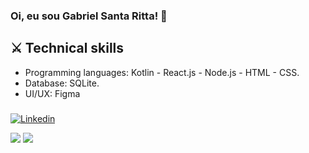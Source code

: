 ### Oi, eu sou Gabriel Santa Ritta! 👋

## ⚔️ Technical skills
- Programming languages: Kotlin - React.js - Node.js - HTML - CSS.
- Database: SQLite. 
- UI/UX: Figma
###


      
[![Linkedin](https://img.shields.io/badge/LinkedIn-blue?style=for-the-badge&logo=Linkedin)](https://www.linkedin.com/in/gabriel-santa-ritta-772203198/)      
<p align = "left">
  <img  src = "https://github-readme-stats.vercel.app/api?username=gabrielfst30&show_icons=true&theme=radical&line_height=27">
  <img src = "https://github-readme-stats.vercel.app/api/top-langs/?username=gabrielfst30&theme=radical&line_height=27">
</p>


 
 
